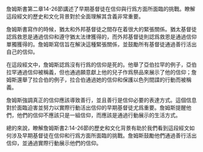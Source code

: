 詹姆斯書第二章14-26節講述了早期基督徒在信仰與行爲方面所面臨的挑戰。瞭解這段經文的歷史和文化背景對於全面理解其含義非常重要。

詹姆斯書寫作的時候，猶太和外邦基督徒之間存在着很大的緊張關係。猶太基督徒認爲救恩是通過信仰和遵守猶太法律獲得的，而外邦基督徒則認爲救恩是通過信仰單獨獲得的。詹姆斯寫信旨在解決這種緊張關係，並鼓勵所有基督徒通過善行活出自己的信仰。

在這段經文中，詹姆斯認爲沒有行爲的信仰是死的。他舉了亞伯拉罕的例子，亞伯拉罕通過信仰被稱義，但也通過願意獻上他的兒子作爲祭品來展示了他的信仰；詹姆斯還舉了拉合伯的例子，拉合伯通過她的信仰和保護以色列間諜的行動而被稱義。

詹姆斯強調真正的信仰應該導致善行，並且善行是信仰必要的表達方式。這個信息對於面臨迫害並努力以實際行動活出信仰的早期基督徒尤爲重要。詹姆斯提醒他們，他們的信仰不應該只是一組信仰，而應該是通過行動展示的生活方式。

總的來說，瞭解詹姆斯書2:14-26節的歷史和文化背景有助於我們看到這段經文如何涉及早期基督徒在信仰和行爲方面所面臨的挑戰。詹姆斯鼓勵他們通過善行活出信仰，並通過實際行動展示他們的信仰。